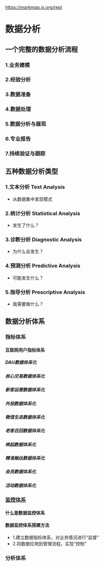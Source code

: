 https://markmap.js.org/repl

# 数据分析

## 一个完整的数据分析流程

### 1.业务建模
### 2.经验分析
### 3.数据准备
### 4.数据处理
### 5.数据分析与展现
### 6.专业报告
### 7.持续验证与跟踪

## 五种数据分析类型

### 1.文本分析 Text Analysis
- 从数据集中发现模式
### 2.统计分析 Statistical Analysis
- 发生了什么？
### 3.诊断分析 Diagnostic Analysis
- 为什么会发生？
### 4.预测分析 Predictive Analysis
- 可能发生什么？
### 5.指导分析 Prescriptive Analysis
- 我需要做什么？

## 数据分析体系

### 指标体系
#### 互联网用户指标体系
##### DAU数据体系化
##### 核心交易数据体系化
##### 新客运营数据体系化
##### 外投数据体系化
##### 微信生态数据体系化
##### 老客召回数据体系化
##### 唤起数据体系化
##### 精准触达数据体系化
##### 会员数据体系化
##### 活动数据体系化
### [监控体系](https://cloud.tencent.com/developer/article/1591023)
#### 什么是数据监控体系
#### 数据监控体系搭建方法
- 1.建立数据指标体系，对业务情况进行“监督”
- 2.将数据应用到管理流程，实现“控制”
### 分析体系